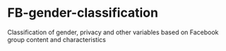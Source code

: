 # FB-gender-classification
Classification of gender, privacy and other variables based on Facebook group content and characteristics
